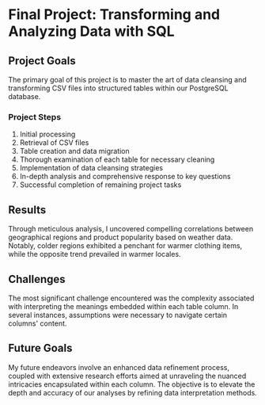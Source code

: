 # Final Project: Transforming and Analyzing Data with SQL

## Project Goals

The primary goal of this project is to master the art of data cleansing and transforming CSV files into structured tables within our PostgreSQL database.

### Project Steps
1. Initial processing
2. Retrieval of CSV files
3. Table creation and data migration
4. Thorough examination of each table for necessary cleaning
5. Implementation of data cleansing strategies
6. In-depth analysis and comprehensive response to key questions
7. Successful completion of remaining project tasks

## Results

Through meticulous analysis, I uncovered compelling correlations between geographical regions and product popularity based on weather data. Notably, colder regions exhibited a penchant for warmer clothing items, while the opposite trend prevailed in warmer locales.

## Challenges

The most significant challenge encountered was the complexity associated with interpreting the meanings embedded within each table column. In several instances, assumptions were necessary to navigate certain columns' content.

## Future Goals

My future endeavors involve an enhanced data refinement process, coupled with extensive research efforts aimed at unraveling the nuanced intricacies encapsulated within each column. The objective is to elevate the depth and accuracy of our analyses by refining data interpretation methods.
